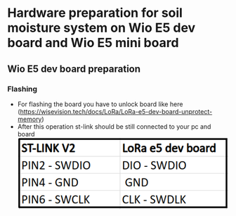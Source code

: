 # Hardware preparation for soil moisture system on Wio E5 dev board and Wio E5 mini board
## Wio E5 dev board preparation
### Flashing
* For flashing the board you have to unlock board like here (https://wisevision.tech/docs/LoRa/LoRa-e5-dev-board-unprotect-memory)
* After this operation st-link should be still connected to your pc and board
![Connection diagram](./docs/st-link.png) 
